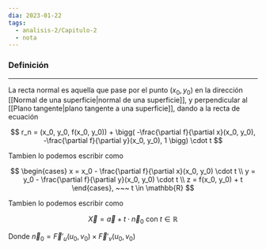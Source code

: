 ```yaml
---
dia: 2023-01-22
tags:
  - analisis-2/Capitulo-2
  - nota
---
```

### Definición
---
La recta normal es aquella que pase por el punto $(x_0, y_0)$ en la dirección [[Normal de una superficie|normal de una superficie]], y perpendicular al [[Plano tangente|plano tangente a una superficie]], dando a la recta de ecuación

$$ r_n = (x_0, y_0, f(x_0, y_0)) + \bigg( -\frac{\partial f}{\partial x}(x_0, y_0), -\frac{\partial f}{\partial y}(x_0, y_0), 1 \bigg) \cdot t $$

Tambien lo podemos escribir como 

$$ \begin{cases}
		x = x_0 - \frac{\partial f}{\partial x}(x_0, y_0) \cdot t \\
		y = y_0 - \frac{\partial f}{\partial y}(x_0, y_0) \cdot t \\
		z = f(x_0, y_0) + t
	\end{cases}, ~~~ t \in \mathbb{R} $$

Tambien lo podemos escribir como 

$$ \vec{X} = \vec{a} + t \cdot \vec{n}_0 \text{ con } t \in \mathbb{R} $$

Donde $\vec{n}_0 = \vec{F}'_u(u_0, v_0) \times \vec{F}'_v(u_0, v_0)$